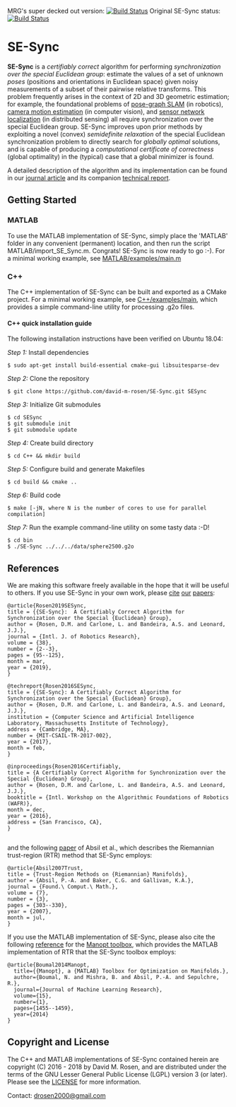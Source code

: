 MRG's super decked out version: [![Build Status](http://mrg-beast.csail.mit.edu:8080/buildStatus/icon?job=SE-Sync%2Fmaster)](http://mrg-beast.csail.mit.edu:8080/job/SE-Sync/job/master/)
Original SE-Sync status: [![Build Status](https://travis-ci.org/david-m-rosen/SE-Sync.svg?branch=master)](https://travis-ci.org/david-m-rosen/SE-Sync)

# SE-Sync


**SE-Sync** is a *certifiably correct* algorithm for performing *synchronization over the special Euclidean group*: estimate the values of a set of unknown *poses* (positions and orientations in Euclidean space) given noisy measurements of a subset of their pairwise relative transforms.  This problem frequently arises in the context of 2D and 3D geometric estimation; for example, the foundational problems of [pose-graph SLAM](http://domino.informatik.uni-freiburg.de/teaching/ws11/robotics2/pdfs/ls-slam-tutorial.pdf) (in robotics), [camera motion estimation](http://cmp.felk.cvut.cz/ftp/articles/pajdla/Martinec-Pajdla-CVPR-2007.pdf) (in computer vision), and [sensor network localization](https://www.ncbi.nlm.nih.gov/pmc/articles/PMC3741000/) (in distributed sensing) all require synchronization over the special Euclidean group.  SE-Sync improves upon prior methods by exploiting a novel (convex) *semidefinite relaxation* of the special Euclidean synchronization problem to directly search for *globally optimal* solutions, and is capable of producing a *computational certificate of correctness* (global optimality) in the (typical) case that a global minimizer is found.

A detailed description of the algorithm and its implementation can be found in our [journal article](https://github.com/david-m-rosen/SE-Sync/blob/master/SE-Sync%20-%20A%20certifiably%20correct%20algorithm%20for%20synchronization%20over%20the%20special%20Euclidean%20group.pdf) and its companion [technical report](https://github.com/david-m-rosen/SE-Sync/blob/master/SE-Sync%20-%20A%20Certifiably%20Correct%20Algorithm%20for%20Synchronization%20over%20the%20Special%20Euclidean%20Group.pdf).



## Getting Started

### MATLAB

To use the MATLAB implementation of SE-Sync, simply place the 'MATLAB' folder in any convenient (permanent) location, and then run the script MATLAB/import_SE_Sync.m.  Congrats!  SE-Sync is now ready to go :-).  For a minimal working example, see [MATLAB/examples/main.m](https://github.com/david-m-rosen/SE-Sync/blob/master/MATLAB/examples/main.m)

### C++

The C++ implementation of SE-Sync can be built and exported as a CMake project.  For a minimal working example, see [C++/examples/main](https://github.com/david-m-rosen/SE-Sync/blob/master/C%2B%2B/examples/main.cpp), which provides a simple command-line utility for processing .g2o files.

#### C++ quick installation guide

The following installation instructions have been verified on Ubuntu 18.04:

*Step 1:*  Install dependencies
```
$ sudo apt-get install build-essential cmake-gui libsuitesparse-dev
```

*Step 2:*  Clone the repository
```
$ git clone https://github.com/david-m-rosen/SE-Sync.git SESync
```

*Step 3:*  Initialize Git submodules
```
$ cd SESync
$ git submodule init
$ git submodule update
```

*Step 4:*  Create build directory
```
$ cd C++ && mkdir build
```

*Step 5:*  Configure build and generate Makefiles
```
$ cd build && cmake ..
```

*Step 6:*  Build code
```
$ make [-jN, where N is the number of cores to use for parallel compilation]
```

*Step 7:*  Run the example command-line utility on some tasty data :-D!
```
$ cd bin
$ ./SE-Sync ../../../data/sphere2500.g2o 
```

## References

We are making this software freely available in the hope that it will be useful to others. If you use SE-Sync in your own work, please [cite](https://github.com/david-m-rosen/SE-Sync/blob/master/SE-Sync%20-%20A%20certifiably%20correct%20algorithm%20for%20synchronization%20over%20the%20special%20Euclidean%20group.pdf) [our](https://github.com/david-m-rosen/SE-Sync/blob/master/SE-Sync%20-%20A%20Certifiably%20Correct%20Algorithm%20for%20Synchronization%20over%20the%20Special%20Euclidean%20Group.pdf) [papers](https://github.com/david-m-rosen/SE-Sync/blob/master/A%20Certifiably%20Correct%20Algorithm%20for%20Synchronization%20over%20the%20Special%20Euclidean%20Group.pdf):

```
@article{Rosen2019SESync,
title = {{SE-Sync}:  A Certifiably Correct Algorithm for Synchronization over the Special {Euclidean} Group},
author = {Rosen, D.M. and Carlone, L. and Bandeira, A.S. and Leonard, J.J.},
journal = {Intl. J. of Robotics Research},
volume = {38},
number = {2--3},
pages = {95--125},
month = mar,
year = {2019},
}

@techreport{Rosen2016SESync,
title = {{SE-Sync}: A Certifiably Correct Algorithm for Synchronization over the Special {Euclidean} Group},
author = {Rosen, D.M. and Carlone, L. and Bandeira, A.S. and Leonard, J.J.},
institution = {Computer Science and Artificial Intelligence Laboratory, Massachusetts Institute of Technology},
address = {Cambridge, MA},
number = {MIT-CSAIL-TR-2017-002},
year = {2017},
month = feb,
}

@inproceedings{Rosen2016Certifiably,
title = {A Certifiably Correct Algorithm for Synchronization over the Special {Euclidean} Group},
author = {Rosen, D.M. and Carlone, L. and Bandeira, A.S. and Leonard, J.J.},
booktitle = {Intl. Workshop on the Algorithmic Foundations of Robotics (WAFR)},
month = dec,
year = {2016},
address = {San Francisco, CA},
}


```

and the following [paper](https://pdfs.semanticscholar.org/90b8/a3b089509dfea2fb83b2e49d77a443b2a3f7.pdf) of Absil et al., which describes the Riemannian trust-region (RTR) method that SE-Sync employs:

```
@article{Absil2007Trust,
title = {Trust-Region Methods on {Riemannian} Manifolds},
author = {Absil, P.-A. and Baker, C.G. and Gallivan, K.A.},
journal = {Found.\ Comput.\ Math.},
volume = {7},
number = {3},
pages = {303--330},
year = {2007},
month = jul,
}
```

If you use the MATLAB implementation of SE-Sync, please also cite the following [reference](http://www.jmlr.org/papers/volume15/boumal14a/boumal14a.pdf) for the [Manopt toolbox](https://www.manopt.org/), which provides the MATLAB implementation of RTR that the SE-Sync toolbox employs:

```
@article{Boumal2014Manopt,
  title={{Manopt}, a {MATLAB} Toolbox for Optimization on Manifolds.},
  author={Boumal, N. and Mishra, B. and Absil, P.-A. and Sepulchre, R.},
  journal={Journal of Machine Learning Research},
  volume={15},
  number={1},
  pages={1455--1459},
  year={2014}
}
```


## Copyright and License 

The C++ and MATLAB implementations of SE-Sync contained herein are copyright (C) 2016 - 2018 by David M. Rosen, and are distributed under the terms of the GNU Lesser General Public License (LGPL) version 3 (or later).  Please see the [LICENSE](https://github.com/david-m-rosen/SE-Sync/blob/master/LICENSE) for more information.

Contact: drosen2000@gmail.com

